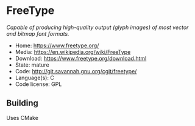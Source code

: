 # FreeType

_Capable of producing high-quality output (glyph images) of most vector and bitmap font formats._

- Home: https://www.freetype.org/
- Media: https://en.wikipedia.org/wiki/FreeType
- Download: https://www.freetype.org/download.html
- State: mature
- Code: http://git.savannah.gnu.org/cgit/freetype/
- Language(s): C
- Code license: GPL

## Building

Uses CMake